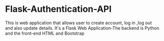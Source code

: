 # Flask-Authentication-API

This is  web application that allows  user to create account, log in ,log out and also update details.
It's a Flask Web Application-The backend is Python and the front-end HTML and Bootstrap

